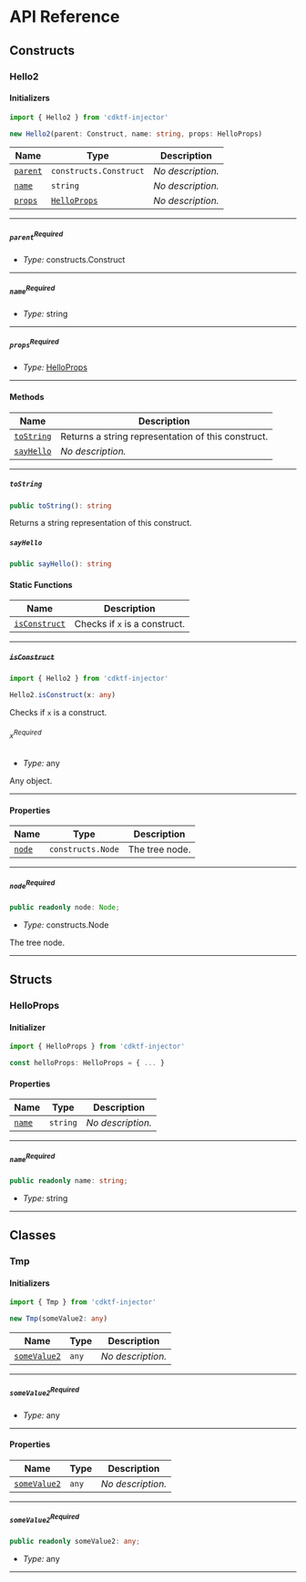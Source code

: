 # API Reference <a name="API Reference" id="api-reference"></a>

## Constructs <a name="Constructs" id="Constructs"></a>

### Hello2 <a name="Hello2" id="cdktf-injector.Hello2"></a>

#### Initializers <a name="Initializers" id="cdktf-injector.Hello2.Initializer"></a>

```typescript
import { Hello2 } from 'cdktf-injector'

new Hello2(parent: Construct, name: string, props: HelloProps)
```

| **Name** | **Type** | **Description** |
| --- | --- | --- |
| <code><a href="#cdktf-injector.Hello2.Initializer.parameter.parent">parent</a></code> | <code>constructs.Construct</code> | *No description.* |
| <code><a href="#cdktf-injector.Hello2.Initializer.parameter.name">name</a></code> | <code>string</code> | *No description.* |
| <code><a href="#cdktf-injector.Hello2.Initializer.parameter.props">props</a></code> | <code><a href="#cdktf-injector.HelloProps">HelloProps</a></code> | *No description.* |

---

##### `parent`<sup>Required</sup> <a name="parent" id="cdktf-injector.Hello2.Initializer.parameter.parent"></a>

- *Type:* constructs.Construct

---

##### `name`<sup>Required</sup> <a name="name" id="cdktf-injector.Hello2.Initializer.parameter.name"></a>

- *Type:* string

---

##### `props`<sup>Required</sup> <a name="props" id="cdktf-injector.Hello2.Initializer.parameter.props"></a>

- *Type:* <a href="#cdktf-injector.HelloProps">HelloProps</a>

---

#### Methods <a name="Methods" id="Methods"></a>

| **Name** | **Description** |
| --- | --- |
| <code><a href="#cdktf-injector.Hello2.toString">toString</a></code> | Returns a string representation of this construct. |
| <code><a href="#cdktf-injector.Hello2.sayHello">sayHello</a></code> | *No description.* |

---

##### `toString` <a name="toString" id="cdktf-injector.Hello2.toString"></a>

```typescript
public toString(): string
```

Returns a string representation of this construct.

##### `sayHello` <a name="sayHello" id="cdktf-injector.Hello2.sayHello"></a>

```typescript
public sayHello(): string
```

#### Static Functions <a name="Static Functions" id="Static Functions"></a>

| **Name** | **Description** |
| --- | --- |
| <code><a href="#cdktf-injector.Hello2.isConstruct">isConstruct</a></code> | Checks if `x` is a construct. |

---

##### ~~`isConstruct`~~ <a name="isConstruct" id="cdktf-injector.Hello2.isConstruct"></a>

```typescript
import { Hello2 } from 'cdktf-injector'

Hello2.isConstruct(x: any)
```

Checks if `x` is a construct.

###### `x`<sup>Required</sup> <a name="x" id="cdktf-injector.Hello2.isConstruct.parameter.x"></a>

- *Type:* any

Any object.

---

#### Properties <a name="Properties" id="Properties"></a>

| **Name** | **Type** | **Description** |
| --- | --- | --- |
| <code><a href="#cdktf-injector.Hello2.property.node">node</a></code> | <code>constructs.Node</code> | The tree node. |

---

##### `node`<sup>Required</sup> <a name="node" id="cdktf-injector.Hello2.property.node"></a>

```typescript
public readonly node: Node;
```

- *Type:* constructs.Node

The tree node.

---


## Structs <a name="Structs" id="Structs"></a>

### HelloProps <a name="HelloProps" id="cdktf-injector.HelloProps"></a>

#### Initializer <a name="Initializer" id="cdktf-injector.HelloProps.Initializer"></a>

```typescript
import { HelloProps } from 'cdktf-injector'

const helloProps: HelloProps = { ... }
```

#### Properties <a name="Properties" id="Properties"></a>

| **Name** | **Type** | **Description** |
| --- | --- | --- |
| <code><a href="#cdktf-injector.HelloProps.property.name">name</a></code> | <code>string</code> | *No description.* |

---

##### `name`<sup>Required</sup> <a name="name" id="cdktf-injector.HelloProps.property.name"></a>

```typescript
public readonly name: string;
```

- *Type:* string

---

## Classes <a name="Classes" id="Classes"></a>

### Tmp <a name="Tmp" id="cdktf-injector.Tmp"></a>

#### Initializers <a name="Initializers" id="cdktf-injector.Tmp.Initializer"></a>

```typescript
import { Tmp } from 'cdktf-injector'

new Tmp(someValue2: any)
```

| **Name** | **Type** | **Description** |
| --- | --- | --- |
| <code><a href="#cdktf-injector.Tmp.Initializer.parameter.someValue2">someValue2</a></code> | <code>any</code> | *No description.* |

---

##### `someValue2`<sup>Required</sup> <a name="someValue2" id="cdktf-injector.Tmp.Initializer.parameter.someValue2"></a>

- *Type:* any

---



#### Properties <a name="Properties" id="Properties"></a>

| **Name** | **Type** | **Description** |
| --- | --- | --- |
| <code><a href="#cdktf-injector.Tmp.property.someValue2">someValue2</a></code> | <code>any</code> | *No description.* |

---

##### `someValue2`<sup>Required</sup> <a name="someValue2" id="cdktf-injector.Tmp.property.someValue2"></a>

```typescript
public readonly someValue2: any;
```

- *Type:* any

---



